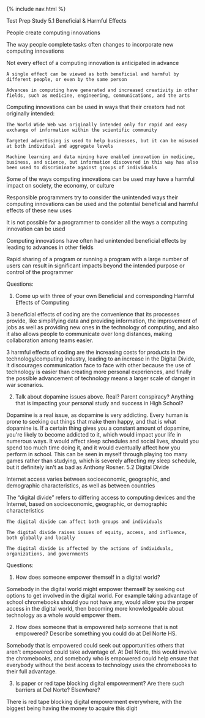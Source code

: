 {% include nav.html %}


Test Prep Study
 5.1 Beneficial & Harmful Effects

People create computing innovations

The way people complete tasks often changes to incorporate new computing innovations

Not every effect of a computing innovation is anticipated in advance

    A single effect can be viewed as both beneficial and harmful by different people, or even by the same person

    Advances in computing have generated and increased creativity in other fields, such as medicine, engineering, communications, and the arts

Computing innovations can be used in ways that their creators had not originally intended: 

    The World Wide Web was originally intended only for rapid and easy exchange of information within the scientific community 

    Targeted advertising is used to help businesses, but it can be misused at both individual and aggregate levels

    Machine learning and data mining have enabled innovation in medicine, business, and science, but information discovered in this way has also been used to discriminate against groups of individuals

Some of the ways computing innovations can be used may have a harmful impact on society, the economy, or culture 

Responsible programmers try to consider the unintended ways their computing innovations can be used and the potential beneficial and harmful effects of these new uses

It is not possible for a programmer to consider all the ways a computing innovation can be used

Computing innovations have often had unintended beneficial effects by leading to advances in other fields

Rapid sharing of a program or running a program with a large number of users can result in significant impacts beyond the intended purpose or control of the programmer

Questions:

1. Come up with three of your own Beneficial and corresponding Harmful Effects of Computing

3 beneficial effects of coding are the convenience that its processes provide, like simplifying data and providing information, the improvement of jobs as well as providing new ones in the technology of computing, and also it also allows people to communicate over long distances, making collaboration among teams easier.

3 harmful effects of coding are the increasing costs for products in the technology/computing industry, leading to an increase in the Digital Divide, it discourages communication face to face with other because the use of technology is easier than creating more personal experiences, and finally the possible advancement of technology means a larger scale of danger in war scenarios.

2. Talk about dopamine issues above. Real? Parent conspiracy? Anything that is impacting your personal study and success in High School?

Dopamine is a real issue, as dopamine is very addicting. Every human is prone to seeking out things that make them happy, and that is what dopamine is. If a certain thing gives you a constant amount of dopamine, you're likely to become addicted to it, which would impact your life in numerous ways. It would affect sleep schedules and social lives, should you spend too much time doing it, and it would eventually affect how you perform in school. This can be seen in myself through playing too many games rather than studying, which is severely affecting my sleep schedule, but it definitely isn't as bad as Anthony Rosner.
 5.2 Digital Divide

Internet access varies between socioeconomic, geographic, and demographic characteristics, as well as between countries

The “digital divide” refers to differing access to computing devices and the Internet, based on socioeconomic, geographic, or demographic characteristics

    The digital divide can affect both groups and individuals

    The digital divide raises issues of equity, access, and influence, both globally and locally

    The digital divide is affected by the actions of individuals, organizations, and governments

Questions:

1. How does someone empower themself in a digital world?

Somebody in the digital world might empower themself by seeking out options to get involved in the digital world. For example taking advantage of school chromebooks should you not have any, would allow you the proper access in the digital world, then becoming more knowledgeable about technology as a whole would empower them.

2. How does someone that is empowered help someone that is not empowered? Describe something you could do at Del Norte HS.

Somebody that is empowered could seek out opportunities others that aren't empowered could take advantage of. At Del Norte, this would involve the chromebooks, and somebody who is empowered could help ensure that everybody without the best access to technology uses the chromebooks to their full advantage.

3. Is paper or red tape blocking digital empowerment? Are there such barriers at Del Norte? Elsewhere?

There is red tape blocking digital empowerment everywhere, with the biggest being having the money to acquire this digit

